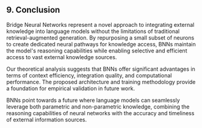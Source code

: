 ## 9. Conclusion

Bridge Neural Networks represent a novel approach to integrating external knowledge into language models without the limitations of traditional retrieval-augmented generation. By repurposing a small subset of neurons to create dedicated neural pathways for knowledge access, BNNs maintain the model's reasoning capabilities while enabling selective and efficient access to vast external knowledge sources.

Our theoretical analysis suggests that BNNs offer significant advantages in terms of context efficiency, integration quality, and computational performance. The proposed architecture and training methodology provide a foundation for empirical validation in future work.

BNNs point towards a future where language models can seamlessly leverage both parametric and non-parametric knowledge, combining the reasoning capabilities of neural networks with the accuracy and timeliness of external information sources.